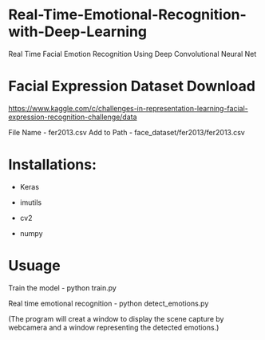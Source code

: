 # Real-Time-Emotional-Recognition-with-Deep-Learning
Real Time Facial Emotion Recognition Using Deep Convolutional Neural Net


# Facial Expression Dataset Download

https://www.kaggle.com/c/challenges-in-representation-learning-facial-expression-recognition-challenge/data

File Name - fer2013.csv
Add to Path - face_dataset/fer2013/fer2013.csv

# Installations:

- Keras

- imutils

- cv2

- numpy

# Usuage

Train the model - python train.py


Real time emotional recognition - python detect_emotions.py

(The program will creat a window to display the scene capture by webcamera and a window representing the detected emotions.)
